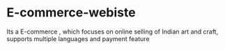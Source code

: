 # E-commerce-webiste
Its a E-commerce , which focuses on online selling of Indian art and craft, supports multiple languages and payment feature
